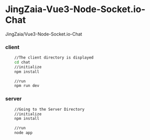 # JingZaia-Vue3-Node-Socket.io-Chat
JingZaia/Vue3-Node-Socket.io-Chat

### client 
```bash
    //The client directory is displayed
    cd chat
    //initialize
    npm install
    
    //run
    npm run dev
```
### server
``` bash
    //Going to the Server Directory
    //initialize
    npm install
    
    //run 
    node app
```

